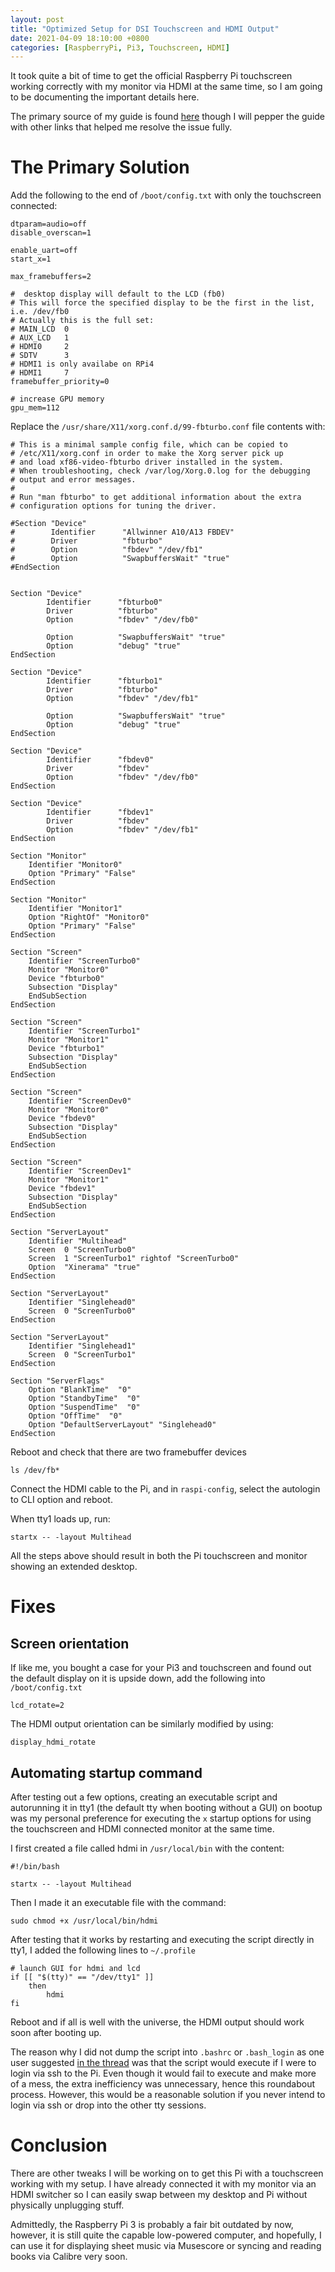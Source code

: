 ```yaml
---
layout: post
title: "Optimized Setup for DSI Touchscreen and HDMI Output"
date: 2021-04-09 18:10:00 +0800
categories: [RaspberryPi, Pi3, Touchscreen, HDMI]
---
```


It took quite a bit of time to get the official Raspberry Pi touchscreen working correctly with my monitor via HDMI at the same time, so I am going to be documenting the important details here.

The primary source of my guide is found [here](https://www.raspberrypi.org/forums/viewtopic.php?p=1504551&sid=50656cbcb593715dbb631ce935544a12#p1504551) though I will pepper the guide with other links that helped me resolve the issue fully.

# The Primary Solution

Add the following to the end of `/boot/config.txt` with only the touchscreen connected:

    dtparam=audio=off
    disable_overscan=1

    enable_uart=off
    start_x=1

    max_framebuffers=2

    #  desktop display will default to the LCD (fb0)
    # This will force the specified display to be the first in the list, i.e. /dev/fb0
    # Actually this is the full set:
    # MAIN_LCD  0
    # AUX_LCD   1
    # HDMI0     2
    # SDTV      3
    # HDMI1 is only availabe on RPi4
    # HDMI1     7
    framebuffer_priority=0

    # increase GPU memory
    gpu_mem=112

Replace the `/usr/share/X11/xorg.conf.d/99-fbturbo.conf` file contents with:

    # This is a minimal sample config file, which can be copied to
    # /etc/X11/xorg.conf in order to make the Xorg server pick up
    # and load xf86-video-fbturbo driver installed in the system.
    # When troubleshooting, check /var/log/Xorg.0.log for the debugging
    # output and error messages.
    #
    # Run "man fbturbo" to get additional information about the extra
    # configuration options for tuning the driver.

    #Section "Device"
    #        Identifier      "Allwinner A10/A13 FBDEV"
    #        Driver          "fbturbo"
    #        Option          "fbdev" "/dev/fb1"
    #        Option          "SwapbuffersWait" "true"
    #EndSection


    Section "Device"
            Identifier      "fbturbo0"
            Driver          "fbturbo"
            Option          "fbdev" "/dev/fb0"

            Option          "SwapbuffersWait" "true"
            Option          "debug" "true"
    EndSection

    Section "Device"
            Identifier      "fbturbo1"
            Driver          "fbturbo"
            Option          "fbdev" "/dev/fb1"

            Option          "SwapbuffersWait" "true"
            Option          "debug" "true"
    EndSection

    Section "Device"
            Identifier      "fbdev0"
            Driver          "fbdev"
            Option          "fbdev" "/dev/fb0"
    EndSection

    Section "Device"
            Identifier      "fbdev1"
            Driver          "fbdev"
            Option          "fbdev" "/dev/fb1"
    EndSection

    Section "Monitor"
        Identifier "Monitor0"
        Option "Primary" "False"
    EndSection

    Section "Monitor"
        Identifier "Monitor1"
        Option "RightOf" "Monitor0"
        Option "Primary" "False"
    EndSection

    Section "Screen"
        Identifier "ScreenTurbo0"
        Monitor "Monitor0"
        Device "fbturbo0"
        Subsection "Display"
        EndSubSection
    EndSection

    Section "Screen"
        Identifier "ScreenTurbo1"
        Monitor "Monitor1"
        Device "fbturbo1"
        Subsection "Display"
        EndSubSection
    EndSection

    Section "Screen"
        Identifier "ScreenDev0"
        Monitor "Monitor0"
        Device "fbdev0"
        Subsection "Display"
        EndSubSection
    EndSection

    Section "Screen"
        Identifier "ScreenDev1"
        Monitor "Monitor1"
        Device "fbdev1"
        Subsection "Display"
        EndSubSection
    EndSection

    Section "ServerLayout"
        Identifier "Multihead"
        Screen  0 "ScreenTurbo0"
        Screen  1 "ScreenTurbo1" rightof "ScreenTurbo0"
        Option  "Xinerama" "true"
    EndSection

    Section "ServerLayout"
        Identifier "Singlehead0"
        Screen  0 "ScreenTurbo0"
    EndSection

    Section "ServerLayout"
        Identifier "Singlehead1"
        Screen  0 "ScreenTurbo1"
    EndSection

    Section "ServerFlags"
        Option "BlankTime"  "0"
        Option "StandbyTime"  "0"
        Option "SuspendTime"  "0"
        Option "OffTime"  "0"
        Option "DefaultServerLayout" "Singlehead0"
    EndSection

Reboot and check that there are two framebuffer devices

    ls /dev/fb*

Connect the HDMI cable to the Pi, and in `raspi-config`, select the autologin to CLI option and reboot.

When tty1 loads up, run:

    startx -- -layout Multihead

All the steps above should result in both the Pi touchscreen and monitor showing an extended desktop.

# Fixes

## Screen orientation

If like me, you bought a case for your Pi3 and touchscreen and found out the default display on it is upside down, add the following into `/boot/config.txt`

    lcd_rotate=2

The HDMI output orientation can be similarly modified by using:

    display_hdmi_rotate

## Automating startup command

After testing out a few options, creating an executable script and autorunning it in tty1 (the default tty when booting without a GUI) on bootup was my personal preference for executing the `x` startup options for using the touchscreen and HDMI connected monitor at the same time.

I first created a file called hdmi in `/usr/local/bin` with the content:

    #!/bin/bash

    startx -- -layout Multihead

Then I made it an executable file with the command:

    sudo chmod +x /usr/local/bin/hdmi

After testing that it works by restarting and executing the script directly in tty1, I added the following lines to `~/.profile`

    # launch GUI for hdmi and lcd
    if [[ "$(tty)" == "/dev/tty1" ]]
        then
            hdmi
    fi

Reboot and if all is well with the universe, the HDMI output should work soon after booting up.

The reason why I did not dump the script into `.bashrc` or `.bash_login` as one user suggested [in the thread](https://www.raspberrypi.org/forums/viewtopic.php?p=1578609&sid=50656cbcb593715dbb631ce935544a12#p1578609) was that the script would execute if I were to login via ssh to the Pi. Even though it would fail to execute and make more of a mess, the extra inefficiency was unnecessary, hence this roundabout process. However, this would be a reasonable solution if you never intend to login via ssh or drop into the other tty sessions.

# Conclusion

There are other tweaks I will be working on to get this Pi with a touchscreen working with my setup. I have already connected it with my monitor via an HDMI switcher so I can easily swap between my desktop and Pi without physically unplugging stuff.

Admittedly, the Raspberry Pi 3 is probably a fair bit outdated by now, however, it is still quite the capable low-powered computer, and hopefully, I can use it for displaying sheet music via Musescore or syncing and reading books via Calibre very soon.